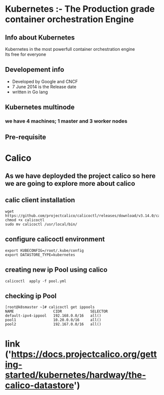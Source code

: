 # Kubernetes :- The Production grade container orchestration  Engine 
## Info about Kubernetes
Kubernetes in the most powerfull container orchestration engine <br/>
Its free for everyone <br/>
## Developement  info 
<ul>
	<li> Developed by Google and CNCF  </li>
	<li> 7 June 2014 is the Release date  </li>
	<li> written in Go lang  </li>
	
</ul>

## Kubernetes multinode 
###  we have 4 machines; 1 master and 3 worker nodes
## Pre-requisite 

# Calico 

## As we have deployded the project calico so here we are going to explore more about calico

## calic client installation 

```
wget https://github.com/projectcalico/calicoctl/releases/download/v3.14.0/calicoctl
chmod +x calicoctl
sudo mv calicoctl /usr/local/bin/
```

## configure calicoctl environment 

```
export KUBECONFIG=/root/.kube/config 
export DATASTORE_TYPE=kubernetes
```

## creating new ip Pool using calico 

```
calicoctl  apply -f pool.yml 
```

## checking ip Pool 

```
[root@k8smaster ~]# calicoctl get ippools 
NAME                  CIDR             SELECTOR   
default-ipv4-ippool   192.168.0.0/16   all()      
pool1                 10.20.0.0/16     all()      
pool2                 192.167.0.0/16   all()  

```


# link ('https://docs.projectcalico.org/getting-started/kubernetes/hardway/the-calico-datastore')
